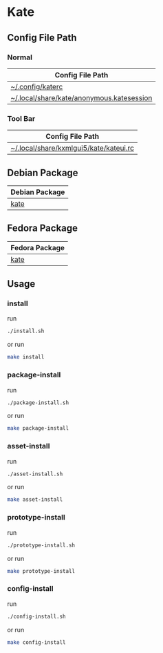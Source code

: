 
# Kate


## Config File Path


### Normal

| Config File Path |
| --- |
| [~/.config/katerc](./asset/overlay/etc/skel/.config/katerc) |
| [~/.local/share/kate/anonymous.katesession](./asset/overlay/etc/skel/.local/share/kate/anonymous.katesession) |


### Tool Bar

| Config File Path |
| --- |
| [~/.local/share/kxmlgui5/kate/kateui.rc](./asset/overlay/etc/skel/.local/share/kxmlgui5/kate/kateui.rc) |


## Debian Package

| Debian Package |
| --- |
| [kate](https://packages.debian.org/stable/kate) |




## Fedora Package

| Fedora Package |
| --- |
| [kate](https://packages.fedoraproject.org/pkgs/kate) |




## Usage


### install

run

``` sh
./install.sh
```

or run

``` sh
make install
```


### package-install

run

``` sh
./package-install.sh
```

or run

``` sh
make package-install
```


### asset-install

run

``` sh
./asset-install.sh
```

or run

``` sh
make asset-install
```


### prototype-install

run

``` sh
./prototype-install.sh
```

or run

``` sh
make prototype-install
```


### config-install

run

``` sh
./config-install.sh
```

or run

``` sh
make config-install
```
